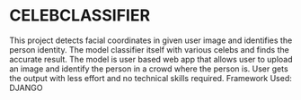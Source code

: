 # CELEBCLASSIFIER

This project detects facial coordinates in given user image and identifies the person identity.
The model classifier itself with various celebs and finds the accurate result.
The model is user based web app that allows user to upload an image and identify the person in a crowd where the person is.
User gets the output with less effort and no technical skills required.
Framework Used: DJANGO
